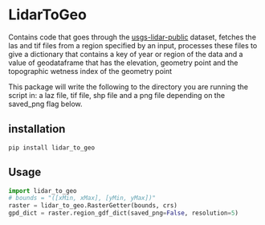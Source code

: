 # LidarToGeo

Contains code that goes through the [usgs-lidar-public](https://registry.opendata.aws/usgs-lidar/) dataset, fetches the las and tif files from a region specified by an input, processes these files to give a dictionary that contains a key of year or region of the data and a value of geodataframe that has the elevation, geometry point and the topographic wetness index of the geometry point

This package will write the following to the directory you are running the script in: a laz file, tif file, shp file and a png file depending on the saved_png flag below.

## installation
```
pip install lidar_to_geo

```

## Usage
```python
import lidar_to_geo
# bounds = "([xMin, xMax], [yMin, yMax])"
raster = lidar_to_geo.RasterGetter(bounds, crs)
gpd_dict = raster.region_gdf_dict(saved_png=False, resolution=5)
```